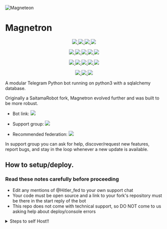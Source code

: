 ![Magneteon](https://i.imgur.com/1oah5E2.jpg)
# Magnetron 
<p align="center">
<a href="https://www.codacy.com/gh/Adarshtiwari/Magnetron/dashboard?utm_source=github.com&amp;utm_medium=referral&amp;utm_content=Adarshtiwari1305/Magnetron&amp;utm_campaign=Badge_Grade" alt="Codacy Badge">
<img src="https://app.codacy.com/project/badge/Grade/972e73015aaa4096bf109a79acae8afb" /> </a>
<a href="https://github.com/Adarshtiwari1305/Magnetron" alt="Libraries.io dependency status for GitHub repo"> <img src="https://img.shields.io/librariesio/github/Adarshtiwari1305/Magnetron?style=flat&logo=github&color=red" /> </a>
<a href="https://github.com/Adarshtiwari1305/Magnetron/network/members" alt="GitHub stars"> <img src="https://img.shields.io/github/stars/Adarshtiwari1305/Magnetron?style=flat&logo=github&color=yellow" /> </a>
<a href="https://github.com/Adarshtiwari1305/Magnetron/network/members" alt="GitHub forks"> <img src="https://img.shields.io/github/forks/Adarshtiwari1305/Magnetron" /> </a>
</p>
<p align="center">
<a href="https://github.com/Adarshtiwari1305/Magnetron" alt="GitHub commit activity"> <img src="https://img.shields.io/github/commit-activity/m/Adarshtiwari1305/Magnetron" /> </a>
<a href="https://github.com/Adarshtiwari1305/Magnetron/graphs/contributors" alt="GitHub contributors"> <img src="https://img.shields.io/github/contributors/Adarshtiwari1305/Magnetron?style=flat&logo=github" /> </a>
<a href="https://github.com/Adarshtiwari1305/Magnetron" alt="GitHub closed pull requests"> <img src="https://img.shields.io/github/issues-pr-closed-raw/Astrako/Adarshtiwari1305/Magnetronolor=success" /> </a>
<a href="https://github.com/Adarshtiwari1305/Magnetron" alt="GitHub issues"> <img src="https://img.shields.io/github/issues-raw/Adarshtiwari1305/Magnetron?style=flat&logo=github&color=red" /> </a>
<a href="https://github.com/Adarshtiwari1305/Magnetron" alt="GitHub closed issues"> <img src="https://img.shields.io/github/issues-closed-raw/Adarshtiwari1305/Magnetron?style=flat&logo=github&color=success" /> </a>
</p>
<p align="center">
<a href="https://www.python.org/" alt="made-with-python"> <img src="https://img.shields.io/badge/made%20with-Python-1f425f.svg?style=flat&logo=python&color=blue" /> </a>
<a href="https://github.com/Adarshtiwari1305/Magnetron" alt="Python supported versions"> <img src="https://img.shields.io/badge/python-3.6%20%7C%203.7%20%7C%203.8%20%7C%203.9%20%7C%203.10-blue" /> </a>
<a href="https://github.com/Adarshtiwari1305/Magnetron" alt="Ptb version"> <img src="https://img.shields.io/badge/Ptb-v13.11-blue" /> </a>
<a href="https://github.com/Adarshtiwari1305/Magnetron" alt="GitHub repo size"> <img src="https://img.shields.io/github/repo-size/Adarshtiwari1305/Magnetron" /> </a>
<a href="https://github.com/Adarshtiwari1305/Magnetronblob/master/LICENSE" alt="GPLv3 license"> <img src="https://img.shields.io/github/license/Adarshtiwari1305/Magnetron?style=flat&logo=github&color=success" /> </a>
</p>
<p align="center">
<a href="" alt="Adarshtiwari1305"> <img src="https://img.shields.io/badge/built%20by-Adarshtiwari1305-blue" /> </a>
<a href="https://github.com/Adarshtiwari1305/Magnetrongraphs/commit-activity" alt="Maintenance"> <img src="https://img.shields.io/badge/maintained%3F-yes-blue.svg" /> </a>
<a href="https://makeapullrequest.com" alt="PRs Welcome"> <img src="https://img.shields.io/badge/PRs-welcome-blue.svg" /> </a>
</p>

A modular Telegram Python bot running on python3 with a sqlalchemy database.

Originally a SaitamaRobot fork, Magnetron evolved further and was built to be more robust. 

* Bot link:  <a href="https://t.me/Magnetron" alt="Magnetron"> <img src="https://img.shields.io/badge/%F0%9F%A4%96%20-Magnetron-blue" /> </a>

* Support group:  <a href="https://t.me/Hitler_fed" alt="Hitler_fed"> <img src="https://aleen42.github.io/badges/src/telegram.svg" /> </a>

* Recommended federation:  <a href="https://t.me/Hitler_fed" alt="Hitler_fed"> <img src="https://img.shields.io/badge/🚫-Hitler_fed-red" /> </a>

In support group you can ask for help, discover/request new features, report bugs, and stay in the loop whenever a new update is available. 


## How to setup/deploy.

### Read these notes carefully before proceeding 
 - Edit any mentions of @Hitler_fed to your own support chat
 - Your code must be open source and a link to your fork's repository must be there in the start reply of the bot
 - This repo does not come with technical support, so DO NOT come to us asking help about deploy/console errors
 
<details>
  <summary>Steps to self Host!! </summary>

  ## Setting up the bot (Read this before trying to use!):
Please make sure to use python3.6, as I cannot guarantee everything will work as expected on older Python versions!
This is because markdown parsing is done by iterating through a dict, which is ordered by default in 3.6.

  ### Configuration

There are two possible ways of configuring your bot: a config.py file, or ENV variables.

The preferred version is to use a `config.py` file, as it makes it easier to see all your settings grouped together.
This file should be placed in your `Magnetron` folder, alongside the `__main__.py` file. 
This is where your bot token will be loaded from, as well as your database URI (if you're using a database), and most of
your other settings.

It is recommended to import sample_config and extend the Config class, as this will ensure your config contains all
defaults set in the sample_config, hence making it easier to upgrade.

An example `config.py` file could be:
```
from Magnetron.sample_config import Config

class Development(Config):
    OWNER_ID = 5054909074 # your telegram ID
    OWNER_USERNAME = "Hitler_fed_owner"  # your telegram username
    API_KEY = "your bot api key"  # your api key, as provided by the @botfather
    SQLALCHEMY_DATABASE_URI = 'postgresql://username:password@localhost:5432/database'  # sample db credentials
    JOIN_LOGGER = '-1001579043848' # some group chat that your bot is a member of
    USE_JOIN_LOGGER = True
    SUDO_USERS = [1834515369,5000048044]  # List of id's for users which have sudo access to the bot.
    LOAD = []
    NO_LOAD = ['translation']
```

If you can't have a config.py file (EG on Heroku), it is also possible to use environment variables.
So just go and read the config sample file. 

  ### Python dependencies

Install the necessary Python dependencies by moving to the project directory and running:

`pip3 install -r requirements.txt`

This will install all the necessary python packages.

  ### Database

If you wish to use a database-dependent module (eg: locks, notes, userinfo, users, filters, welcomes),
you'll need to have a database installed on your system. I use Postgres, so I recommend using it for optimal compatibility.

In the case of Postgres, this is how you would set up a database on a Debian/ubuntu system. Other distributions may vary.

- install postgresql:

`sudo apt-get update && sudo apt-get install postgresql`

- change to the Postgres user:

`sudo su - postgres`

- create a new database user (change YOUR_USER appropriately):

`createuser -P -s -e YOUR_USER`

This will be followed by you need to input your password.

- create a new database table:

`createdb -O YOUR_USER YOUR_DB_NAME`

Change YOUR_USER and YOUR_DB_NAME appropriately.

- finally:

`psql YOUR_DB_NAME -h YOUR_HOST YOUR_USER`

This will allow you to connect to your database via your terminal.
By default, YOUR_HOST should be 0.0.0.0:5432.





Replace sqldbtype with whichever DB you're using (eg Postgres, MySQL, SQLite, etc)
repeat for your username, password, hostname (localhost?), port (5432?), and DB name.

  ## Modules
   ### Setting load order.

The module load order can be changed via the `LOAD` and `NO_LOAD` configuration settings.
These should both represent lists.

If `LOAD` is an empty list, all modules in `modules/` will be selected for loading by default.

If `NO_LOAD` is not present or is an empty list, all modules selected for loading will be loaded.

If a module is in both `LOAD` and `NO_LOAD`, the module will not be loaded - `NO_LOAD` takes priority.

   ### Creating your own modules.

Creating a module has been simplified as much as possible - but do not hesitate to suggest further simplification.

All that is needed is that your .py file is in the modules folder.

To add commands, make sure to import the dispatcher via

`from Magnetron import dispatcher`.

You can then add commands using the usual

`dispatcher.add_handler()`.

Assigning the `__help__` variable to a string describing this modules' available
commands will allow the bot to load it and add the documentation for
your module to the `/help` command. Setting the `__mod_name__` variable will also allow you to use a nicer, user-friendly name for a module.

The `__migrate__()` function is used for migrating chats - when a chat is upgraded to a supergroup, the ID changes, so 
it is necessary to migrate it in the DB.

The `__stats__()` function is for retrieving module statistics, eg number of users, number of chats. This is accessed 
through the `/stats` command, which is only available to the bot owner.

## Starting the bot.

Once you've set up your database and your configuration is complete, simply run (Linux):

`python3 -m Magnetron`

For queries or any issues regarding the bot please open an issue ticket or visit us at [Hitler_fed](https://t.me/Hitler_fed)


## Credits
The bot is based on the original work done by [Hitler_fed_owner](https://github.com/Hitler_fed_owner) 
All original credits go to Dr Victor or Adarsh , Without their efforts, this fork would not have been possible!

Any other authorship/credits can be seen through the commits.

Should any be missing kindly let us know at [Hitler_fed](https://t.me/Hitler_fed) or simply submit a pull request on the readme.
